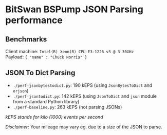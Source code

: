 # BitSwan BSPump JSON Parsing performance


## Benchmarks

Client machine: `Intel(R) Xeon(R) CPU E3-1226 v3 @ 3.30GHz`  
Payload:  `{ "name" : "Chuck Norris" }`  


## JSON To Dict Parsing

 * `./perf-jsonbytestodict.py`: 190 kEPS (using `JsonBytesToDict` and `orjson`)
 * `./perf-jsontodict.py`: 142 kEPS (using `JsonToDict` and `json` module from a standard Python library)
 * `./perf-baseline.py`: 263 kEPS (not parsing JSONs)


*kEPS stands for kilo (1000) events per second*

_Disclaimer_: Your mileage may vary eg. due to a size of the JSON to parse.

